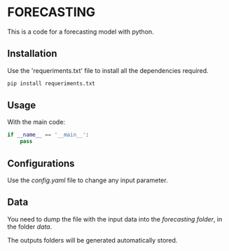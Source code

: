 # FORECASTING

This is a code for a forecasting model with python.

## Installation

Use the 'requeriments.txt' file to install all the dependencies required.

```bash
pip install requeriments.txt
```

## Usage
With the main code:

```python
if __name__ == '__main__':
    pass
```

## Configurations

Use the *config.yaml* file to change any input parameter.


## Data

You need to dump the file with the input data into the *forecasting folder*, in the folder *data*. 

The outputs folders will be generated automatically stored.